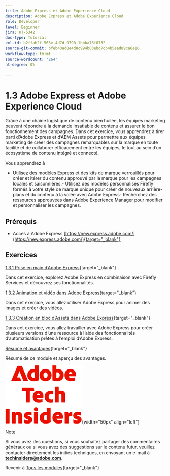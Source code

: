 ```yaml
---
title: Adobe Express et Adobe Experience Cloud
description: Adobe Express et Adobe Experience Cloud
role: Developer
level: Beginner
jira: KT-5342
doc-type: Tutorial
exl-id: b2ffab2f-566e-4d7d-9790-1bbba76f8732
source-git-commit: bfeb43ad8e4d8c994b03ebd7cb4b5ead89ca6e10
workflow-type: tm+mt
source-wordcount: '264'
ht-degree: 0%

---
```


# 1.3 Adobe Express et Adobe Experience Cloud

Grâce à une chaîne logistique de contenu bien huilée, les équipes marketing peuvent répondre à la demande insatiable de contenu et assurer le bon fonctionnement des campagnes. Dans cet exercice, vous apprendrez à tirer parti d’Adobe Express et d’AEM Assets pour permettre aux équipes marketing de créer des campagnes remarquables sur la marque en toute facilité et de collaborer efficacement entre les équipes, le tout au sein d’un écosystème de contenu intégré et connecté.

Vous apprendrez à

- Utilisez des modèles Express et des kits de marque verrouillés pour créer et itérer du contenu approuvé par la marque pour les campagnes locales et saisonnières.- Utilisez des modèles personnalisés Firefly formés à votre style de marque unique pour créer de nouveaux arrière-plans et du contenu à la volée avec Adobe Express- Recherchez des ressources approuvées dans Adobe Experience Manager pour modifier et personnaliser les campagnes.

## Prérequis

- Accès à Adobe Express [https://new.express.adobe.com/](https://new.express.adobe.com/){target="_blank"}

## Exercices

[1.3.1 Prise en main d’Adobe Express](./ex1.md){target="_blank"}

Dans cet exercice, explorez Adobe Express en combinaison avec Firefly Services et découvrez ses fonctionnalités.

[1.3.2 Animation et vidéo dans Adobe Express](./ex2.md){target="_blank"}

Dans cet exercice, vous allez utiliser Adobe Express pour animer des images et créer des vidéos.

[1.3.3 Création en bloc d’Assets dans Adobe Express](./ex3.md){target="_blank"}

Dans cet exercice, vous allez travailler avec Adobe Express pour créer plusieurs versions d’une ressource à l’aide des fonctionnalités d’automatisation prêtes à l’emploi d’Adobe Express.

[Résumé et avantages](./summary.md){target="_blank"}

Résumé de ce module et aperçu des avantages.

![Insiders de la technologie ](./../../../assets/images/techinsiders.png){width="50px" align="left"}

>[!NOTE]
>
>Si vous avez des questions, si vous souhaitez partager des commentaires généraux ou si vous avez des suggestions sur le contenu futur, veuillez contacter directement les initiés techniques, en envoyant un e-mail à **techinsiders@adobe.com**.

Revenir à [Tous les modules](../../../overview.md){target="_blank"}
